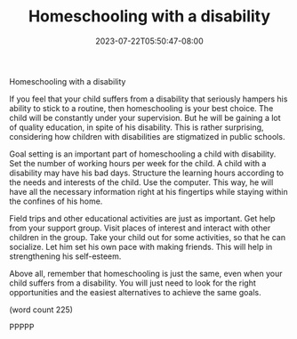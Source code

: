 ﻿---
title: "Homeschooling with a disability"
date: 2023-07-22T05:50:47-08:00
description: "Home Schooling Tips for Web Success"
featured_image: "/images/Home Schooling.jpg"
tags: ["Home Schooling"]
---

Homeschooling with a disability

If you feel that your child suffers from a disability that
seriously hampers his ability to stick to a routine, then 
homeschooling is your best choice. The child will be constantly 
under your supervision. But he will be gaining a lot of quality 
education, in spite of his disability. This is rather surprising, 
considering how children with disabilities are stigmatized in 
public schools.

Goal setting is an important part of homeschooling a child with 
disability. Set the number of working hours per week for the 
child. A child with a disability may have his bad days. Structure 
the learning hours according to the needs and interests of the 
child. Use the computer. This way, he will have all the 
necessary information right at his fingertips while staying within 
the confines of his home.

Field trips and other educational activities are just as 
important. Get help from your support group. Visit places of 
interest and interact with other children in the group. Take your 
child out for some activities, so that he can socialize. Let him 
set his own pace with making friends. This will help in 
strengthening his self-esteem.

Above all, remember that homeschooling is just the same, even when 
your child suffers from a disability. You will just need to look 
for the right opportunities and the easiest alternatives to 
achieve the same goals. 

(word count 225)

PPPPP
